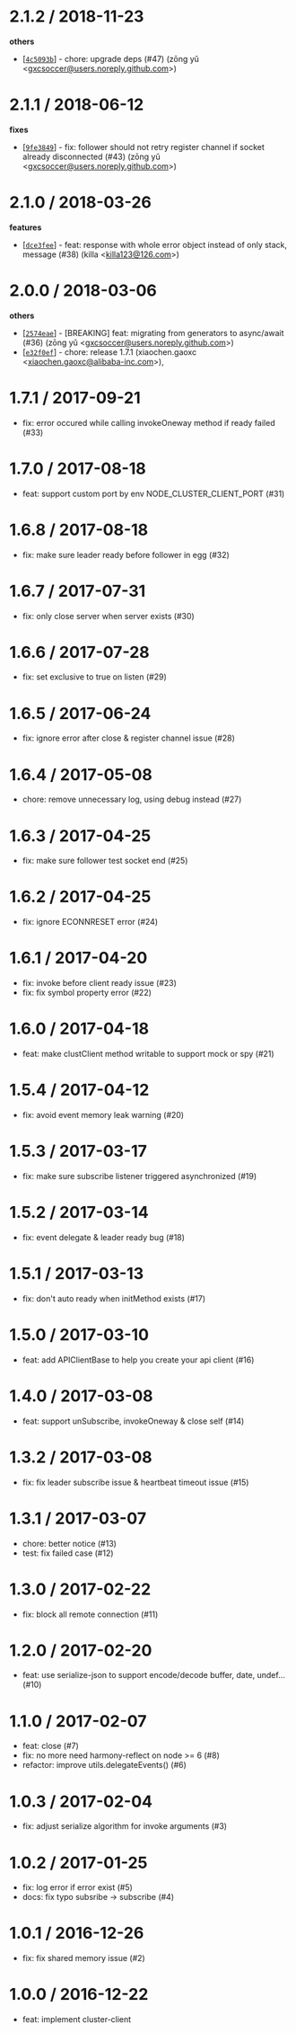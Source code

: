 
2.1.2 / 2018-11-23
==================

**others**
  * [[`4c5093b`](http://github.com/node-modules/cluster-client/commit/4c5093b878ee8018524b1b0a514865e647a8f38c)] - chore: upgrade deps (#47) (zōng yǔ <<gxcsoccer@users.noreply.github.com>>)

2.1.1 / 2018-06-12
==================

**fixes**
  * [[`9fe3849`](http://github.com/node-modules/cluster-client/commit/9fe38494d41afca76491c78cf54b2717508f94b9)] - fix: follower should not retry register channel if socket already disconnected (#43) (zōng yǔ <<gxcsoccer@users.noreply.github.com>>)

2.1.0 / 2018-03-26
==================

**features**
  * [[`dce3fee`](http://github.com/node-modules/cluster-client/commit/dce3fee89a5c3d617b09e129f3ee68214fa90ccd)] - feat: response with whole error object instead of only stack, message (#38) (killa <<killa123@126.com>>)

2.0.0 / 2018-03-06
==================

**others**
  * [[`2574eae`](http://github.com/node-modules/cluster-client/commit/2574eae6fdbe603b74a3c27a57e3b545aec54314)] - [BREAKING] feat: migrating from generators to async/await (#36) (zōng yǔ <<gxcsoccer@users.noreply.github.com>>)
  * [[`e32f0ef`](http://github.com/node-modules/cluster-client/commit/e32f0eff5fe5dfb4187386d928b2fa8cdc65cfa5)] - chore: release 1.7.1 (xiaochen.gaoxc <<xiaochen.gaoxc@alibaba-inc.com>>),

1.7.1 / 2017-09-21
==================

  * fix: error occured while calling invokeOneway method if ready failed (#33)

1.7.0 / 2017-08-18
==================

  * feat: support custom port by env NODE_CLUSTER_CLIENT_PORT (#31)

1.6.8 / 2017-08-18
==================

  * fix: make sure leader ready before follower in egg (#32)

1.6.7 / 2017-07-31
==================

  * fix: only close server when server exists (#30)

1.6.6 / 2017-07-28
==================

  * fix: set exclusive to true on listen (#29)

1.6.5 / 2017-06-24
==================

  * fix: ignore error after close & register channel issue (#28)

1.6.4 / 2017-05-08
==================

  * chore: remove unnecessary log, using debug instead (#27)

1.6.3 / 2017-04-25
==================

  * fix: make sure follower test socket end (#25)

1.6.2 / 2017-04-25
==================

  * fix: ignore ECONNRESET error (#24)

1.6.1 / 2017-04-20
==================

  * fix: invoke before client ready issue (#23)
  * fix: fix symbol property error (#22)

1.6.0 / 2017-04-18
==================

  * feat: make clustClient method writable to support mock or spy (#21)

1.5.4 / 2017-04-12
==================

  * fix: avoid event memory leak warning (#20)

1.5.3 / 2017-03-17
==================

  * fix: make sure subscribe listener triggered asynchronized (#19)

1.5.2 / 2017-03-14
==================

  * fix: event delegate & leader ready bug (#18)

1.5.1 / 2017-03-13
==================

  * fix: don't auto ready when initMethod exists (#17)

1.5.0 / 2017-03-10
==================

  * feat: add APIClientBase to help you create your api client (#16)

1.4.0 / 2017-03-08
==================

  * feat: support unSubscribe, invokeOneway & close self (#14)

1.3.2 / 2017-03-08
==================

  * fix: fix leader subscribe issue & heartbeat timeout issue (#15)

1.3.1 / 2017-03-07
==================

  * chore: better notice (#13)
  * test: fix failed case (#12)

1.3.0 / 2017-02-22
==================

  * fix: block all remote connection (#11)

1.2.0 / 2017-02-20
==================

  * feat: use serialize-json to support encode/decode buffer, date, undef… (#10)

1.1.0 / 2017-02-07
==================

  * feat: close (#7)
  * fix: no more need harmony-reflect on node >= 6 (#8)
  * refactor: improve utils.delegateEvents() (#6)

1.0.3 / 2017-02-04
==================

  * fix: adjust serialize algorithm for invoke arguments (#3)

1.0.2 / 2017-01-25
==================

  * fix: log error if error exist (#5)
  * docs: fix typo subsribe -> subscribe (#4)

1.0.1 / 2016-12-26
==================

  * fix: fix shared memory issue (#2)

1.0.0 / 2016-12-22
==================

  * feat: implement cluster-client
